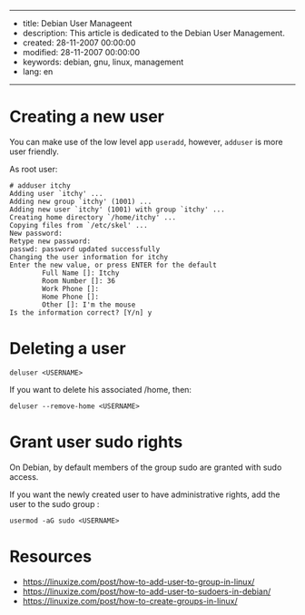 -----

* title: Debian User Manageent
* description: This article is dedicated to the Debian User Management.
* created: 28-11-2007 00:00:00
* modified: 28-11-2007 00:00:00
* keywords: debian, gnu, linux, management
* lang: en

-----

# Creating a new user

You can make use of the low level app `useradd`, however, `adduser` is more user friendly.

As root user:

    # adduser itchy                    
    Adding user `itchy' ...
    Adding new group `itchy' (1001) ...
    Adding new user `itchy' (1001) with group `itchy' ...
    Creating home directory `/home/itchy' ...
    Copying files from `/etc/skel' ...
    New password: 
    Retype new password: 
    passwd: password updated successfully
    Changing the user information for itchy
    Enter the new value, or press ENTER for the default
            Full Name []: Itchy
            Room Number []: 36
            Work Phone []: 
            Home Phone []: 
            Other []: I'm the mouse
    Is the information correct? [Y/n] y

# Deleting a user

    deluser <USERNAME>

If you want to delete his associated /home, then:

    deluser --remove-home <USERNAME>

# Grant user sudo rights

On Debian, by default members of the group sudo are granted with sudo access.

If you want the newly created user to have administrative rights, add the user to the sudo group :

    usermod -aG sudo <USERNAME>

# Resources

* https://linuxize.com/post/how-to-add-user-to-group-in-linux/
* https://linuxize.com/post/how-to-add-user-to-sudoers-in-debian/
* https://linuxize.com/post/how-to-create-groups-in-linux/
